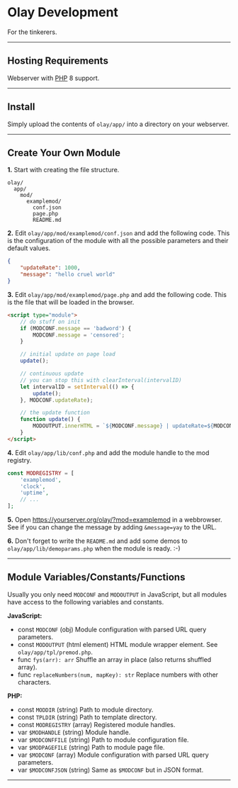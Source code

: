 # Olay Development

For the tinkerers.

---

## Hosting Requirements

Webserver with [PHP](https://php.net) 8 support.

---

## Install

Simply upload the contents of `olay/app/` into a directory on your webserver.

---

## Create Your Own Module

**1.** Start with creating the file structure.

```text
olay/
  app/
    mod/
      examplemod/
        conf.json
        page.php
        README.md
```

**2.** Edit `olay/app/mod/examplemod/conf.json` and add the following code. This is the configuration of the module with all the possible parameters and their default values.

```json
{
    "updateRate": 1000,
    "message": "hello cruel world"
}
```

**3.** Edit `olay/app/mod/examplemod/page.php` and add the following code. This is the file that will be loaded in the browser.

```html
<script type="module">
    // do stuff on init
    if (MODCONF.message == 'badword') {
        MODCONF.message = 'censored';
    }

    // initial update on page load
    update();

    // continuous update
    // you can stop this with clearInterval(intervalID)
    let intervalID = setInterval(() => {
        update();
    }, MODCONF.updateRate);

    // the update function
    function update() {
        MODOUTPUT.innerHTML = `${MODCONF.message} | updateRate=${MODCONF.updateRate} | random number of the moment: ${Math.random()}`;
    }
</script>
```

**4.** Edit `olay/app/lib/conf.php` and add the module handle to the mod registry.

```php
const MODREGISTRY = [
    'examplemod',
    'clock',
    'uptime',
    // ...
];
```

**5.** Open <https://yourserver.org/olay/?mod=examplemod> in a webbrowser. See if you can change the message by adding `&message=yay` to the URL.


**6.** Don't forget to write the `README.md` and add some demos to `olay/app/lib/demoparams.php` when the module is ready. :-)

---

## Module Variables/Constants/Functions

Usually you only need `MODCONF` and `MODOUTPUT` in JavaScript, but all modules have access to the following variables and constants.

**JavaScript:**

- const `MODCONF` (obj) Module configuration with parsed URL query parameters.
- const `MODOUTPUT` (html element) HTML module wrapper element. See `olay/app/tpl/premod.php`.
- func `fys(arr): arr` Shuffle an array in place (also returns shuffled array).
- func `replaceNumbers(num, mapKey): str` Replace numbers with other characters.

**PHP:**

- const `MODDIR` (string) Path to module directory.
- const `TPLDIR` (string) Path to template directory.
- const `MODREGISTRY` (array) Registered module handles.
- var `$MODHANDLE` (string) Module handle.
- var `$MODCONFFILE` (string) Path to module configuration file.
- var `$MODPAGEFILE` (string) Path to module page file.
- var `$MODCONF` (array) Module configuration with parsed URL query parameters.
- var `$MODCONFJSON` (string) Same as `$MODCONF` but in JSON format.

---
